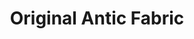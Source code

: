 ---
title: "Original Antic Fabric"
url: /milly-la-foret/original-antic-fabric/
shop: Raumausstattung
---